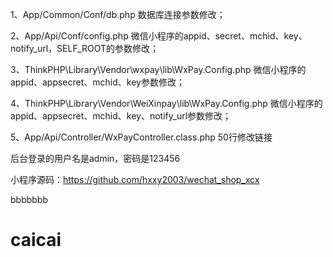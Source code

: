 
1、App/Common/Conf/db.php 数据库连接参数修改；

2、App/Api/Conf/config.php 微信小程序的appid、secret、mchid、key、notify_url，SELF_ROOT的参数修改；

3、ThinkPHP\Library\Vendor\wxpay\lib\WxPay.Config.php  微信小程序的appid、appsecret、mchid、key参数修改；

4、ThinkPHP\Library\Vendor\WeiXinpay\lib\WxPay.Config.php  微信小程序的appid、appsecret、mchid、key、notify_url参数修改；

5、App/Api/Controller/WxPayController.class.php 50行修改链接

后台登录的用户名是admin，密码是123456

小程序源码：https://github.com/hxxy2003/wechat_shop_xcx

bbbbbbb

# caicai

